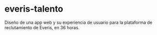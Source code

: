 # everis-talento
Diseño de una app web y su experiencia de usuario para la plataforma de reclutamiento de Everis, en 36 horas.
